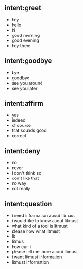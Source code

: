 ## intent:greet
- hey
- hello
- hi
- good morning
- good evening
- hey there

## intent:goodbye
- bye
- goodbye
- see you around
- see you later

## intent:affirm
- yes
- indeed
- of course
- that sounds good
- correct

## intent:deny
- no
- never
- I don't think so
- don't like that
- no way
- not really

## intent:question
- i need information about litmust
- i would like to know about litmust
- what kind of a tool is litmust
- please how what litmust
- lit
- litmus
- how can i
- please tell me more about litmust
- i want litmust information
- litmust information
